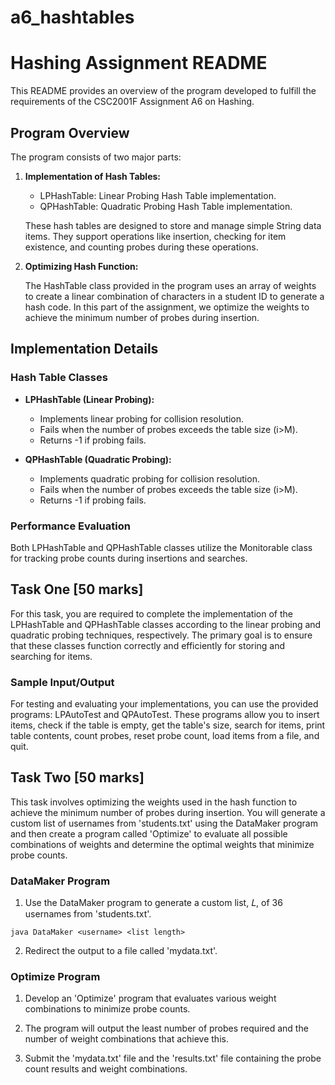 # a6_hashtables
# Hashing Assignment README

This README provides an overview of the program developed to fulfill the requirements of the CSC2001F Assignment A6 on Hashing.

## Program Overview

The program consists of two major parts:

1. **Implementation of Hash Tables:**

    - LPHashTable: Linear Probing Hash Table implementation.
    - QPHashTable: Quadratic Probing Hash Table implementation.

    These hash tables are designed to store and manage simple String data items. They support operations like insertion, checking for item existence, and counting probes during these operations.

2. **Optimizing Hash Function:**

    The HashTable class provided in the program uses an array of weights to create a linear combination of characters in a student ID to generate a hash code. In this part of the assignment, we optimize the weights to achieve the minimum number of probes during insertion.

## Implementation Details

### Hash Table Classes

- **LPHashTable (Linear Probing):**
  - Implements linear probing for collision resolution.
  - Fails when the number of probes exceeds the table size (i>M).
  - Returns -1 if probing fails.
  
- **QPHashTable (Quadratic Probing):**
  - Implements quadratic probing for collision resolution.
  - Fails when the number of probes exceeds the table size (i>M).
  - Returns -1 if probing fails.

### Performance Evaluation

Both LPHashTable and QPHashTable classes utilize the Monitorable class for tracking probe counts during insertions and searches.

## Task One [50 marks]

For this task, you are required to complete the implementation of the LPHashTable and QPHashTable classes according to the linear probing and quadratic probing techniques, respectively. The primary goal is to ensure that these classes function correctly and efficiently for storing and searching for items.

### Sample Input/Output

For testing and evaluating your implementations, you can use the provided programs: LPAutoTest and QPAutoTest. These programs allow you to insert items, check if the table is empty, get the table's size, search for items, print table contents, count probes, reset probe count, load items from a file, and quit.

## Task Two [50 marks]

This task involves optimizing the weights used in the hash function to achieve the minimum number of probes during insertion. You will generate a custom list of usernames from 'students.txt' using the DataMaker program and then create a program called 'Optimize' to evaluate all possible combinations of weights and determine the optimal weights that minimize probe counts.

### DataMaker Program

1. Use the DataMaker program to generate a custom list, 𝐿, of 36 usernames from 'students.txt'.

```shell
java DataMaker <username> <list length>
```

2. Redirect the output to a file called 'mydata.txt'.

### Optimize Program

1. Develop an 'Optimize' program that evaluates various weight combinations to minimize probe counts.

2. The program will output the least number of probes required and the number of weight combinations that achieve this.

3. Submit the 'mydata.txt' file and the 'results.txt' file containing the probe count results and weight combinations.
